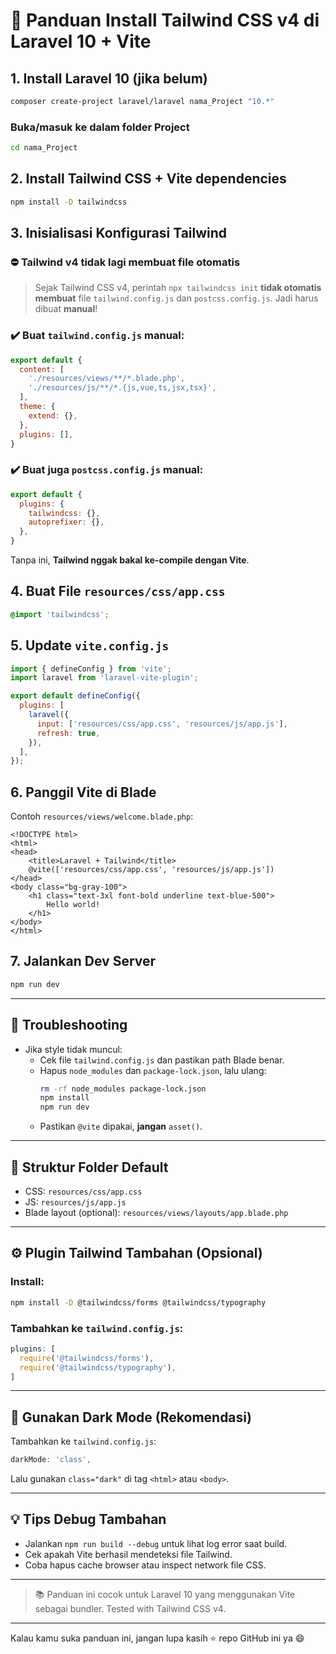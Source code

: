 
# 🚀 Panduan Install Tailwind CSS v4 di Laravel 10 + Vite

## 1. Install Laravel 10 (jika belum)

```bash
composer create-project laravel/laravel nama_Project "10.*"
```

### Buka/masuk ke dalam folder Project
```bash
cd nama_Project
```

## 2. Install Tailwind CSS + Vite dependencies

```bash
npm install -D tailwindcss
```

## 3. Inisialisasi Konfigurasi Tailwind

### ⛔ Tailwind v4 tidak lagi membuat file otomatis

> Sejak Tailwind CSS v4, perintah `npx tailwindcss init` **tidak otomatis membuat** file `tailwind.config.js` dan `postcss.config.js`. Jadi harus dibuat **manual**!

### ✔️ Buat `tailwind.config.js` manual:

```js
export default {
  content: [
    './resources/views/**/*.blade.php',
    './resources/js/**/*.{js,vue,ts,jsx,tsx}',
  ],
  theme: {
    extend: {},
  },
  plugins: [],
}
```

### ✔️ Buat juga `postcss.config.js` manual:

```js
export default {
  plugins: {
    tailwindcss: {},
    autoprefixer: {},
  },
}
```

Tanpa ini, **Tailwind nggak bakal ke-compile dengan Vite**.

## 4. Buat File `resources/css/app.css`

```css
@import 'tailwindcss';
```

## 5. Update `vite.config.js`

```js
import { defineConfig } from 'vite';
import laravel from 'laravel-vite-plugin';

export default defineConfig({
  plugins: [
    laravel({
      input: ['resources/css/app.css', 'resources/js/app.js'],
      refresh: true,
    }),
  ],
});
```

## 6. Panggil Vite di Blade

Contoh `resources/views/welcome.blade.php`:

```blade
<!DOCTYPE html>
<html>
<head>
    <title>Laravel + Tailwind</title>
    @vite(['resources/css/app.css', 'resources/js/app.js'])
</head>
<body class="bg-gray-100">
    <h1 class="text-3xl font-bold underline text-blue-500">
        Hello world!
    </h1>
</body>
</html>
```

## 7. Jalankan Dev Server

```bash
npm run dev
```

---

## 🧠 Troubleshooting

- Jika style tidak muncul:
  - Cek file `tailwind.config.js` dan pastikan path Blade benar.
  - Hapus `node_modules` dan `package-lock.json`, lalu ulang:
    ```bash
    rm -rf node_modules package-lock.json
    npm install
    npm run dev
    ```
  - Pastikan `@vite` dipakai, **jangan** `asset()`.

---

## 🧩 Struktur Folder Default

- CSS: `resources/css/app.css`
- JS: `resources/js/app.js`
- Blade layout (optional): `resources/views/layouts/app.blade.php`

---

## ⚙️ Plugin Tailwind Tambahan (Opsional)

### Install:

```bash
npm install -D @tailwindcss/forms @tailwindcss/typography
```

### Tambahkan ke `tailwind.config.js`:

```js
plugins: [
  require('@tailwindcss/forms'),
  require('@tailwindcss/typography'),
]
```

---

## 🌙 Gunakan Dark Mode (Rekomendasi)

Tambahkan ke `tailwind.config.js`:

```js
darkMode: 'class',
```

Lalu gunakan `class="dark"` di tag `<html>` atau `<body>`.

---

## 💡 Tips Debug Tambahan

- Jalankan `npm run build --debug` untuk lihat log error saat build.
- Cek apakah Vite berhasil mendeteksi file Tailwind.
- Coba hapus cache browser atau inspect network file CSS.

---

> 📚 Panduan ini cocok untuk Laravel 10 yang menggunakan Vite sebagai bundler. Tested with Tailwind CSS v4.

---

Kalau kamu suka panduan ini, jangan lupa kasih ⭐ repo GitHub ini ya 😄
